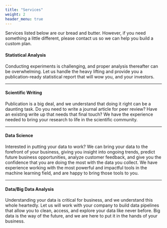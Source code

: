 ```yaml
---
title: "Services"
weight: 2
header_menu: true
---
```



Services listed below are our bread and butter. However, if you need something a little different, please contact us so we can help you build a custom plan.


#### Statistical Analysis
Conducting experiments is challenging, and proper analysis thereafter can be overwhelming. Let us handle the heavy lifting and provide you a publication-ready statistical report that will wow you, and your investors. 

---

#### Scientific Writing
Publication is a big deal, and we understand that doing it right can be a daunting task. Do you need to write a journal article for peer review? Have an existing write up that needs that final touch? We have the experience needed to bring your research to life in the scientific community.

---

#### Data Science

Interested in putting your data to work? We can bring your data to the forefront of your business, giving you insight into ongoing trends, predict future business opportunities, analyze customer feedback, and give you the confidence that you are doing the most with the data you collect. We have experience working with the most powerful and impactful tools in the machine learning field, and are happy to bring those tools to you. 

---

#### Data/Big Data Analysis
Understanding your data is critical for business, and we understand this whole heartedly. Let us will work with your company to build data pipelines that allow you to clean, access, and explore your data like never before. Big data is the way of the future, and we are here to put it in the hands of your business.



<!-- 
Want to learn more about my services?

Check out [this page](services) I created. It carries a lot more details...
 -->
